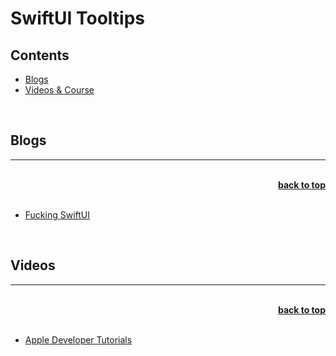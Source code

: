 # SwiftUI Tooltips

## Contents
- [Blogs](#blogs)
- [Videos & Course](#videos)

<br/>

## Blogs 

----

<br/>
<div align="right">
    <b><a href="#">back to top</a></b>
</div>
<br/>

- [Fucking SwiftUI](https://fuckingswiftui.com/)

<br/>

## Videos

----

<br/>
<div align="right">
    <b><a href="#">back to top</a></b>
</div>
<br/>

- [Apple Developer Tutorials ](https://developer.apple.com/tutorials/swiftui/creating-and-combining-views)
